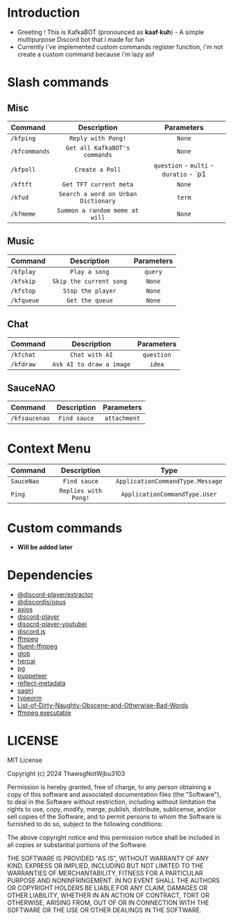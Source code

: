 # Introduction
- Greeting ! This is KafkaBOT (pronounced as **kaaf·kuh**) - A simple multipurpose Discord bot that i made for fun
- Currently i've implemented custom commands register function, i'm not create a custom command because i'm lazy asf
# Slash commands
## Misc
| Command           | Description                           | Parameters                                    |
| :-----------------|:-------------------------------------:|:---------------------------------------------:|
| `/kfping`         | `Reply with Pong!`                    | `None`                                        |
| `/kfcommands`     | `Get all KafkaBOT's commands`         | `None`                                        |
| `/kfpoll`         | `Create a Poll`                       | `question` - `multi` - `duratio` - `p1|||p2`  |
| `/kftft`          | `Get TFT current meta`                | `None`                                        |
| `/kfud`           | `Search a word on Urban Dictionary`   | `term`                                        |
| `/kfmeme`         | `Summon a random meme at will`        | `None`                                        |

## Music
| Command           | Description                           | Parameters                                    |
| :-----------------|:-------------------------------------:|:---------------------------------------------:|
| `/kfplay`         | `Play a song`                         | `query`                                       |
| `/kfskip`         | `Skip the current song`               | `None`                                        |
| `/kfstop`         | `Stop the player`                     | `None`                                        |
| `/kfqueue`        | `Get the queue`                       | `None`                                        |

## Chat
| Command           | Description                           | Parameters                                    |
| :-----------------|:-------------------------------------:|:---------------------------------------------:|
| `/kfchat`         | `Chat with AI`                        | `question`                                    |
| `/kfdraw`         | `Ask AI to draw a image`              | `idea`                                        |

## SauceNAO
| Command           | Description                           | Parameters                                    |
| :-----------------|:-------------------------------------:|:---------------------------------------------:|
| `/kfsaucenao`     | `Find sauce`                          | `attachment`                                  |

# Context Menu
| Command           | Description                           | Type                                          |
| :-----------------|:-------------------------------------:|:---------------------------------------------:|
| `SauceNao`        | `Find sauce`                          | `ApplicationCommandType.Message`              |
| `Ping`            | `Replies with Pong!`                  | `ApplicationCommandType.User`                 |

# Custom commands
- **Will be added later**

# Dependencies
- [@discord-player/extractor](https://www.npmjs.com/package/@discord-player/extractor)
- [@discordjs/opus](https://www.npmjs.com/package/@discordjs/opus)
- [axios](https://www.npmjs.com/package/axios)
- [discord-player](https://www.npmjs.com/package/discord-player)
- [disocrd-player-youtubei](https://www.npmjs.com/package/discord-player-youtubei)
- [discord.js](https://www.npmjs.com/package/discord.js)
- [ffmpeg](https://www.npmjs.com/package/ffmpeg)
- [fluent-ffmpeg](https://www.npmjs.com/package/fluent-ffmpeg)
- [glob](https://www.npmjs.com/package/glob)
- [hercai](https://www.npmjs.com/package/hercai)
- [pg](https://www.npmjs.com/package/pg)
- [puppeteer](https://www.npmjs.com/package/puppeteer)
- [reflect-metadata](https://www.npmjs.com/package/reflect-metadata)
- [sagiri](https://www.npmjs.com/package/sagiri)
- [typeorm](https://www.npmjs.com/package/typeorm)
- [List-of-Dirty-Naughty-Obscene-and-Otherwise-Bad-Words](https://github.com/LDNOOBW/List-of-Dirty-Naughty-Obscene-and-Otherwise-Bad-Words/tree/master)
- [ffmpeg executable](https://www.ffmpeg.org/)


# LICENSE
MIT License

Copyright (c) 2024 ThawsgNotWjbu3103

Permission is hereby granted, free of charge, to any person obtaining a copy
of this software and associated documentation files (the "Software"), to deal
in the Software without restriction, including without limitation the rights
to use, copy, modify, merge, publish, distribute, sublicense, and/or sell
copies of the Software, and to permit persons to whom the Software is
furnished to do so, subject to the following conditions:

The above copyright notice and this permission notice shall be included in all
copies or substantial portions of the Software.

THE SOFTWARE IS PROVIDED "AS IS", WITHOUT WARRANTY OF ANY KIND, EXPRESS OR
IMPLIED, INCLUDING BUT NOT LIMITED TO THE WARRANTIES OF MERCHANTABILITY,
FITNESS FOR A PARTICULAR PURPOSE AND NONINFRINGEMENT. IN NO EVENT SHALL THE
AUTHORS OR COPYRIGHT HOLDERS BE LIABLE FOR ANY CLAIM, DAMAGES OR OTHER
LIABILITY, WHETHER IN AN ACTION OF CONTRACT, TORT OR OTHERWISE, ARISING FROM,
OUT OF OR IN CONNECTION WITH THE SOFTWARE OR THE USE OR OTHER DEALINGS IN THE
SOFTWARE.